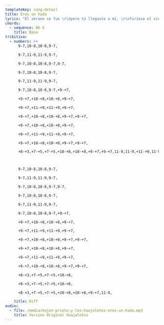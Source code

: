 ```yaml
---
templateKey: song-detail
title: Eres un hada
lyrics: "El verano se fue \r\npero tú llegaste a mí, \r\nfurioso el viento del norte \r\nruge helando todo, \r\nmas a mí no me importa \r\nteniéndote a mi lado, \r\ntu dulce y cálido aliento \r\nprotege mi reposo. \r\nAunque el bosque esté desnudo \r\ny los pájaros no canten, \r\n(Menos algún pajarraco que canta). \r\nTomado de AlbumCancionYLetra.com\r\naunque el día sea más corto \r\ny los campos estén blancos, \r\ndesde el momento en que te vi \r\npara mí ya es primavera, \r\nmi corazón se ha desbocado \r\ny eres tú la que me altera. \r\nEres un hada, eres un duende, \r\neres la diosa de las flores. \r\nHas disipado todas mis brumas, \r\nllenas mi vida de mil colores. \r\n-Sí, mis cuates, así era aquella chava que conocí en la floristería.\r\n-¿Era cálida? ¿Era cálida?\r\n-¿Cálida? Era pura catalítica.\r\n-Ajuya.\r\n-Éntrale, torpón, éntrale"
chords:
  - sequence: Bb G
    title: Base
trikitixa:
  - numbers: >+
      9-7,10-8,10-8,9-7,

      9-7,11-9,11-9,9-7,

      9-7,10-8,10-8,9-7,9-7,

      9-7,10-8,10-8,9-7,

      9-7,11-9,11-9,9-7,

      9-7,10-8,10-8,9-7,+9-+7,

      +9-+7,+10-+8,+10-+8,+9-+7,

      +9-+7,+11-+9,+11-+9,+9-+7,

      +9-+7,+10-+8,+10-+8,+9-+7,+9-+7,

      +9-+7,+10-+8,+10-+8,+9-+7,

      +9-+7,+11-+9,+11-+9,+9-+7,

      +9-+7,+10-+8,+10-+8,+9-+7,+9-+7,

      +8-+3,+7-+5,+7-+5,+10-+8,+10-+8,+9-+7,+9-+7,11-9,11-9,+11-+9,11-9,+11-+9,+9-+7,+10-+8



      9-7,10-8,10-8,9-7,

      9-7,11-9,11-9,9-7,

      9-7,10-8,10-8,9-7,9-7,

      9-7,10-8,10-8,9-7,

      9-7,11-9,11-9,9-7,

      9-7,10-8,10-8,9-7,+9-+7,

      +9-+7,+10-+8,+10-+8,+9-+7,

      +9-+7,+11-+9,+11-+9,+9-+7,

      +9-+7,+10-+8,+10-+8,+9-+7,+9-+7,

      +9-+7,+10-+8,+10-+8,+9-+7,

      +9-+7,+11-+9,+11-+9,+9-+7,

      +9-+7,+10-+8,+10-+8,+9-+7,+9-+7,

      +8-+3,+7-+5,+7-+5,+10-+8,

      +8-+3,+7-+5,+7-+5,+10-+8,

      +8-+3,+7-+5,+7-+5,+10-+8,+10-+8,+9-+7,11-9,

    title: Riff
audio:
  - file: /media/kojon-prieto-y-los-huajolotes-eres-un-hada.mp3
    title: Version Original Huajalotes
---
```


